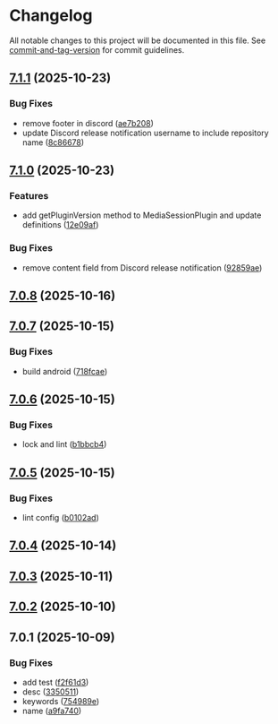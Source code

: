 # Changelog

All notable changes to this project will be documented in this file. See [commit-and-tag-version](https://github.com/absolute-version/commit-and-tag-version) for commit guidelines.

## [7.1.1](https://github.com/Cap-go/capacitor-media-session/compare/7.1.0...7.1.1) (2025-10-23)


### Bug Fixes

* remove footer in discord ([ae7b208](https://github.com/Cap-go/capacitor-media-session/commit/ae7b2087f5193663a6698fa0c2f5e5c77fa29388))
* update Discord release notification username to include repository name ([8c86678](https://github.com/Cap-go/capacitor-media-session/commit/8c866788166ac62c00b9c2c9825c8cb4caee8d63))

## [7.1.0](https://github.com/Cap-go/capacitor-media-session/compare/7.0.8...7.1.0) (2025-10-23)


### Features

* add getPluginVersion method to MediaSessionPlugin and update definitions ([12e09af](https://github.com/Cap-go/capacitor-media-session/commit/12e09af40fe082fcccd2d0b4df9d6cfa40485357))


### Bug Fixes

* remove content field from Discord release notification ([92859ae](https://github.com/Cap-go/capacitor-media-session/commit/92859aedd9a8f70dc2b33e0531e08cb480ec4550))

## [7.0.8](https://github.com/Cap-go/capacitor-media-session/compare/7.0.7...7.0.8) (2025-10-16)

## [7.0.7](https://github.com/Cap-go/capacitor-media-session/compare/7.0.6...7.0.7) (2025-10-15)


### Bug Fixes

* build android ([718fcae](https://github.com/Cap-go/capacitor-media-session/commit/718fcaeed8e74e58e1079c22225a1b3a4108d199))

## [7.0.6](https://github.com/Cap-go/capacitor-media-session/compare/7.0.5...7.0.6) (2025-10-15)


### Bug Fixes

* lock and lint ([b1bbcb4](https://github.com/Cap-go/capacitor-media-session/commit/b1bbcb44545d872555438974e7dc25fe0aa69bc7))

## [7.0.5](https://github.com/Cap-go/capacitor-media-session/compare/7.0.4...7.0.5) (2025-10-15)


### Bug Fixes

* lint config ([b0102ad](https://github.com/Cap-go/capacitor-media-session/commit/b0102ad3518b92b157d17fed8c7371252d20daea))

## [7.0.4](https://github.com/Cap-go/capacitor-media-session/compare/7.0.3...7.0.4) (2025-10-14)

## [7.0.3](https://github.com/Cap-go/capacitor-media-session/compare/7.0.2...7.0.3) (2025-10-11)

## [7.0.2](https://github.com/Cap-go/capacitor-media-session/compare/7.0.1...7.0.2) (2025-10-10)

## 7.0.1 (2025-10-09)


### Bug Fixes

* add test ([f2f61d3](https://github.com/Cap-go/capacitor-media-session/commit/f2f61d3be2b484c95cadf52db1e6e5a714ef3a46))
* desc ([3350511](https://github.com/Cap-go/capacitor-media-session/commit/3350511db8d98e74223e9ee3063bec773209a4c5))
* keywords ([754989e](https://github.com/Cap-go/capacitor-media-session/commit/754989e33dcb0bb24539748fb35f75780900939f))
* name ([a9fa740](https://github.com/Cap-go/capacitor-media-session/commit/a9fa740d8368cfbe673259d63e11e947d19f78bd))
